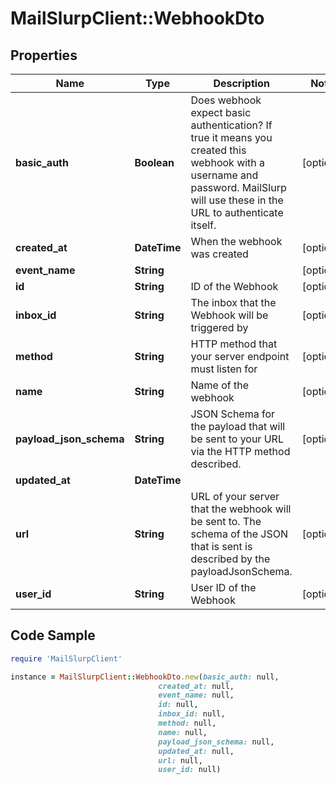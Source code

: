 # MailSlurpClient::WebhookDto

## Properties

Name | Type | Description | Notes
------------ | ------------- | ------------- | -------------
**basic_auth** | **Boolean** | Does webhook expect basic authentication? If true it means you created this webhook with a username and password. MailSlurp will use these in the URL to authenticate itself. | [optional] 
**created_at** | **DateTime** | When the webhook was created | [optional] 
**event_name** | **String** |  | [optional] 
**id** | **String** | ID of the Webhook | [optional] 
**inbox_id** | **String** | The inbox that the Webhook will be triggered by | [optional] 
**method** | **String** | HTTP method that your server endpoint must listen for | [optional] 
**name** | **String** | Name of the webhook | [optional] 
**payload_json_schema** | **String** | JSON Schema for the payload that will be sent to your URL via the HTTP method described. | [optional] 
**updated_at** | **DateTime** |  | 
**url** | **String** | URL of your server that the webhook will be sent to. The schema of the JSON that is sent is described by the payloadJsonSchema. | [optional] 
**user_id** | **String** | User ID of the Webhook | [optional] 

## Code Sample

```ruby
require 'MailSlurpClient'

instance = MailSlurpClient::WebhookDto.new(basic_auth: null,
                                 created_at: null,
                                 event_name: null,
                                 id: null,
                                 inbox_id: null,
                                 method: null,
                                 name: null,
                                 payload_json_schema: null,
                                 updated_at: null,
                                 url: null,
                                 user_id: null)
```


